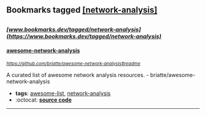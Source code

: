 ## Bookmarks tagged [[network-analysis]](https://www.bookmarks.dev?q=[network-analysis])

_<sup><sup>[www.bookmarks.dev/tagged/network-analysis](https://www.bookmarks.dev/tagged/network-analysis)</sup></sup>_
---
#### [awesome-network-analysis](https://github.com/briatte/awesome-network-analysis#readme)
_<sup>https://github.com/briatte/awesome-network-analysis#readme</sup>_

A curated list of awesome network analysis resources. - briatte/awesome-network-analysis
* **tags**: [awesome-list](../tagged/awesome-list.md), [network-analysis](../tagged/network-analysis.md)
* :octocat: **[source code](https://github.com/briatte/awesome-network-analysis#readme)**
---
